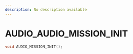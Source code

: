 ```yaml
---
description: No description available 
---
```


# AUDIO\_AUDIO_MISSION_INIT

```cpp
void AUDIO_MISSION_INIT();
```